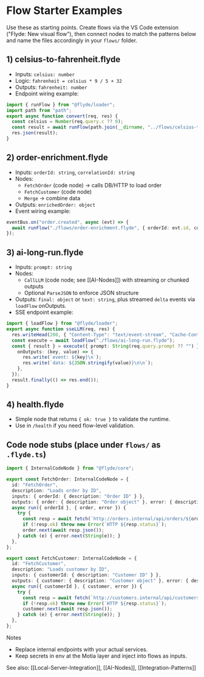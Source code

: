 # Flow Starter Examples

Use these as starting points. Create flows via the VS Code extension ("Flyde: New visual flow"), then connect nodes to match the patterns below and name the files accordingly in your `flows/` folder.

## 1) celsius-to-fahrenheit.flyde
- Inputs: `celsius: number`
- Logic: `fahrenheit = celsius * 9 / 5 + 32`
- Outputs: `fahrenheit: number`
- Endpoint wiring example:
```ts
import { runFlow } from "@flyde/loader";
import path from "path";
export async function convert(req, res) {
  const celsius = Number(req.query.c ?? 0);
  const result = await runFlow(path.join(__dirname, "../flows/celsius-to-fahrenheit.flyde"), { celsius });
  res.json(result);
}
```

## 2) order-enrichment.flyde
- Inputs: `orderId: string`, `correlationId: string`
- Nodes:
  - `FetchOrder` (code node) -> calls DB/HTTP to load order
  - `FetchCustomer` (code node)
  - `Merge` -> combine data
- Outputs: `enrichedOrder: object`
- Event wiring example:
```ts
eventBus.on("order.created", async (evt) => {
  await runFlow("./flows/order-enrichment.flyde", { orderId: evt.id, correlationId: evt.correlationId });
});
```

## 3) ai-long-run.flyde
- Inputs: `prompt: string`
- Nodes:
  - `CallLLM` (code node; see [[AI-Nodes]]) with streaming or chunked outputs
  - Optional `ParseJSON` to enforce JSON structure
- Outputs: `final: object` or `text: string`, plus streamed `delta` events via `loadFlow` onOutputs.
- SSE endpoint example:
```ts
import { loadFlow } from "@flyde/loader";
export async function sseLLM(req, res) {
  res.writeHead(200, { "Content-Type": "text/event-stream", "Cache-Control": "no-cache", Connection: "keep-alive" });
  const execute = await loadFlow("./flows/ai-long-run.flyde");
  const { result } = execute({ prompt: String(req.query.prompt ?? "") }, {
    onOutputs: (key, value) => {
      res.write(`event: ${key}\n`);
      res.write(`data: ${JSON.stringify(value)}\n\n`);
    },
  });
  result.finally(() => res.end());
}
```

## 4) health.flyde
- Simple node that returns `{ ok: true }` to validate the runtime.
- Use in `/health` if you need flow-level validation.

## Code node stubs (place under `flows/` as `.flyde.ts`)
```ts
import { InternalCodeNode } from "@flyde/core";

export const FetchOrder: InternalCodeNode = {
  id: "FetchOrder",
  description: "Loads order by ID",
  inputs: { orderId: { description: "Order ID" } },
  outputs: { order: { description: "Order object" }, error: { description: "Error info" } },
  async run({ orderId }, { order, error }) {
    try {
      const resp = await fetch(`http://orders.internal/api/orders/${orderId}`);
      if (!resp.ok) throw new Error(`HTTP ${resp.status}`);
      order.next(await resp.json());
    } catch (e) { error.next(String(e)); }
  },
};

export const FetchCustomer: InternalCodeNode = {
  id: "FetchCustomer",
  description: "Loads customer by ID",
  inputs: { customerId: { description: "Customer ID" } },
  outputs: { customer: { description: "Customer object" }, error: { description: "Error info" } },
  async run({ customerId }, { customer, error }) {
    try {
      const resp = await fetch(`http://customers.internal/api/customers/${customerId}`);
      if (!resp.ok) throw new Error(`HTTP ${resp.status}`);
      customer.next(await resp.json());
    } catch (e) { error.next(String(e)); }
  },
};
```

Notes
- Replace internal endpoints with your actual services.
- Keep secrets in env at the Motia layer and inject into flows as inputs.

See also: [[Local-Server-Integration]], [[AI-Nodes]], [[Integration-Patterns]]

